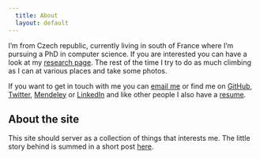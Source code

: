 ```yaml
---
  title: About
  layout: default
---
```


I’m from Czech republic, currently living in south of France where I’m pursuing
a PhD in computer science. If you are interested you can have a look at my
[research page]({{site.url}}/research.html). The rest of the time I try to do
as much climbing as I can at various places and take some photos.

If you want to get in touch with me you can [email
me](mailto:krikava___gmail___com) or find me on [GitHub][], [Twitter][],
[Mendeley][] or [LinkedIn][] and like other people I also have a
[resume][CV].

[CNRS]: http://www.cnrs.fr/
[I3S]: http://www.i3s.unice.fr/
[MODALIS]: http://modalis.i3s.unice.fr/
[Twitter]: http://twitter.com/fikovnik/
[GitHub]: http://github.com/fikovnik/
[Mendeley]: http://www.mendeley.com/profiles/filip-krikava/
[LinkedIn]: http://fr.linkedin.com/in/filipkrikava
[CV]: https://docs.google.com/document/d/1Pu0v7bOq5B2yUVAR7kzgAyzaye1xNNhzaKZOoCytcFc/edit?hl=en_US&authkey=CILzkOIC

## About the site

This site should server as a collection of things that interests me. The little
story behind is summed in a short post
[here]({{site.url}}/journal/2011/05/a-little-story-about-this-site.html).
